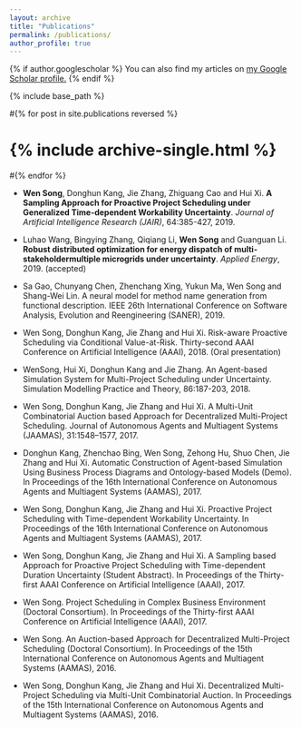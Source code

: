 ```yaml
---
layout: archive
title: "Publications"
permalink: /publications/
author_profile: true
---
```


{% if author.googlescholar %}
  You can also find my articles on <u><a href="{{author.googlescholar}}">my Google Scholar profile</a>.</u>
{% endif %}

{% include base_path %}

#{% for post in site.publications reversed %}
#  {% include archive-single.html %}
#{% endfor %}

* **Wen Song**, Donghun Kang, Jie Zhang, Zhiguang Cao and Hui Xi.  **A Sampling Approach for Proactive Project Scheduling under Generalized Time-dependent Workability Uncertainty**. *Journal of Artificial Intelligence Research (JAIR)*, 64:385-427, 2019.

* Luhao Wang, Bingying Zhang, Qiqiang Li, **Wen Song** and Guanguan Li. **Robust distributed optimization for energy dispatch of multi-stakeholdermultiple microgrids under uncertainty**. *Applied Energy*, 2019. (accepted)

* Sa Gao, Chunyang Chen, Zhenchang Xing, Yukun Ma, Wen Song and Shang-Wei Lin. A neural model for method name generation from functional description. IEEE 26th International Conference on Software Analysis, Evolution and Reengineering (SANER), 2019.
* Wen Song, Donghun Kang, Jie Zhang and Hui Xi. Risk-aware Proactive Scheduling via Conditional Value-at-Risk. Thirty-second AAAI Conference on Artificial Intelligence (AAAI), 2018. (Oral presentation)

* WenSong, Hui Xi, Donghun Kang and Jie Zhang. An Agent-based Simulation System for Multi-Project Scheduling under Uncertainty. Simulation Modelling Practice and Theory, 86:187-203, 2018. 

* Wen Song, Donghun Kang, Jie Zhang and Hui Xi. A Multi-Unit Combinatorial Auction based Approach for Decentralized Multi-Project Scheduling. Journal of Autonomous Agents and Multiagent Systems (JAAMAS), 31:1548–1577, 2017.

* Donghun Kang, Zhenchao Bing, Wen Song, Zehong Hu, Shuo Chen, Jie Zhang and Hui Xi. Automatic Construction of Agent-based Simulation Using Business Process Diagrams and Ontology-based Models (Demo). In Proceedings of the 16th International Conference on Autonomous Agents and Multiagent Systems (AAMAS), 2017.

* Wen Song, Donghun Kang, Jie Zhang and Hui Xi. Proactive Project Scheduling with Time-dependent Workability Uncertainty. In Proceedings of the 16th International Conference on Autonomous Agents and Multiagent Systems (AAMAS), 2017.

* Wen Song, Donghun Kang, Jie Zhang and Hui Xi. A Sampling based Approach for Proactive Project Scheduling with Time-dependent Duration Uncertainty (Student Abstract). In Proceedings of the Thirty-first AAAI Conference on Artificial Intelligence (AAAI), 2017.

* Wen Song. Project Scheduling in Complex Business Environment (Doctoral Consortium). In Proceedings of the Thirty-first AAAI Conference on Artificial Intelligence (AAAI), 2017.

* Wen Song. An Auction-based Approach for Decentralized Multi-Project Scheduling (Doctoral Consortium). In Proceedings of the 15th International Conference on Autonomous Agents and Multiagent Systems (AAMAS), 2016.

* Wen Song, Donghun Kang, Jie Zhang and Hui Xi. Decentralized Multi-Project Scheduling via Multi-Unit Combinatorial Auction. In Proceedings of the 15th International Conference on Autonomous Agents and Multiagent Systems (AAMAS), 2016. 
